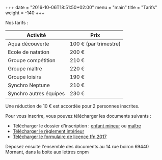 +++
date = "2016-10-06T18:51:50+02:00"
menu = "main"
title = "Tarifs"
weight = -140
+++

Nos tarifs :

<table class="table table-striped">
<thead>
<tr>
<th>Activité</th>
<th>Prix</th>
</tr>
</thead>
<tbody>
<tr>
<td>Aqua découverte</td>
<td>100 € (par trimestre)</td>
</tr>
<tr>
<td>Ecole de natation</td>
<td>200 €</td>
</tr>
<tr>
<td>Groupe compétition</td>
<td>210 €</td>
</tr>
<tr>
<td>Groupe maître</td>
<td>220 €</td>
</tr>
<tr>
<td>Groupe loisirs</td>
<td>190 €</td>
</tr>
<tr>
<td>Synchro Neptune</td>
<td>210 €</td>
</tr>
<tr>
<td>Synchro autres équipes</td>
<td>230 €</td>
</tr>
</tbody>
</table>

Une réduction de 10 € est accordée pour 2 personnes inscrites.

Pour vous inscrire, vous pouvez télécharger les documents suivants :

* Télécharger le dossier d'inscription : [enfant mineur](/pdf/inscription2016mineur.pdf) ou [maître](/pdf/inscription2016maitre.pdf)
* [Télécharger le règlement intérieur](/pdf/reglementinterieur2016.pdf)
* [Télécharger le formulaire de licence ffn 2017](/pdf/formulairelicence2017.pdf)

Déposez ensuite l'ensemble des documents au 14 rue boiron 69440 Mornant, dans la boite aux lettres cnpm


